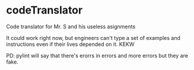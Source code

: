 # codeTranslator
Code translator for Mr. S and his useless asignments

It could work right now, but engineers can't type a set of examples and instructions even if their lives depended
on it. KEKW

PD: pylint will say that there's erorrs in errors and more errors but they are fake.
